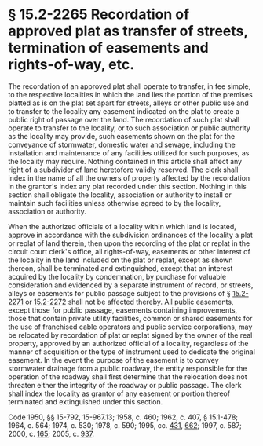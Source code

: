# § 15.2-2265 Recordation of approved plat as transfer of streets, termination of easements and rights-of-way, etc.

<p>The recordation of an approved plat shall operate to transfer, in fee simple, to the respective localities in which the land lies the portion of the premises platted as is on the plat set apart for streets, alleys or other public use and to transfer to the locality any easement indicated on the plat to create a public right of passage over the land. The recordation of such plat shall operate to transfer to the locality, or to such association or public authority as the locality may provide, such easements shown on the plat for the conveyance of stormwater, domestic water and sewage, including the installation and maintenance of any facilities utilized for such purposes, as the locality may require. Nothing contained in this article shall affect any right of a subdivider of land heretofore validly reserved. The clerk shall index in the name of all the owners of property affected by the recordation in the grantor's index any plat recorded under this section. Nothing in this section shall obligate the locality, association or authority to install or maintain such facilities unless otherwise agreed to by the locality, association or authority.</p><p>When the authorized officials of a locality within which land is located, approve in accordance with the subdivision ordinances of the locality a plat or replat of land therein, then upon the recording of the plat or replat in the circuit court clerk's office, all rights-of-way, easements or other interest of the locality in the land included on the plat or replat, except as shown thereon, shall be terminated and extinguished, except that an interest acquired by the locality by condemnation, by purchase for valuable consideration and evidenced by a separate instrument of record, or streets, alleys or easements for public passage subject to the provisions of § <a href='http://law.lis.virginia.gov/vacode/15.2-2271/'>15.2-2271</a> or <a href='http://law.lis.virginia.gov/vacode/15.2-2272/'>15.2-2272</a> shall not be affected thereby. All public easements, except those for public passage, easements containing improvements, those that contain private utility facilities, common or shared easements for the use of franchised cable operators and public service corporations, may be relocated by recordation of plat or replat signed by the owner of the real property, approved by an authorized official of a locality, regardless of the manner of acquisition or the type of instrument used to dedicate the original easement. In the event the purpose of the easement is to convey stormwater drainage from a public roadway, the entity responsible for the operation of the roadway shall first determine that the relocation does not threaten either the integrity of the roadway or public passage. The clerk shall index the locality as grantor of any easement or portion thereof terminated and extinguished under this section.</p><p>Code 1950, §§ 15-792, 15-967.13; 1958, c. 460; 1962, c. 407, § 15.1-478; 1964, c. 564; 1974, c. 530; 1978, c. 590; 1995, cc. <a href='http://lis.virginia.gov/cgi-bin/legp604.exe?951+ful+CHAP0431'>431</a>, <a href='http://lis.virginia.gov/cgi-bin/legp604.exe?951+ful+CHAP0662'>662</a>; 1997, c. 587; 2000, c. <a href='http://lis.virginia.gov/cgi-bin/legp604.exe?001+ful+CHAP0165'>165</a>; 2005, c. <a href='http://lis.virginia.gov/cgi-bin/legp604.exe?051+ful+CHAP0937'>937</a>.</p>
